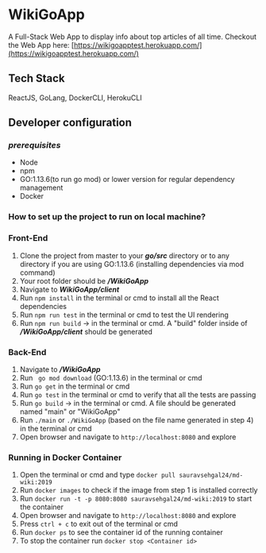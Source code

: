 # WikiGoApp
A Full-Stack Web App to display info about top articles of all time. Checkout the Web App here: [https://wikigoapptest.herokuapp.com/](https://wikigoapptest.herokuapp.com/)

## Tech Stack
ReactJS, GoLang, DockerCLI, HerokuCLI

## Developer configuration

### *prerequisites*
- Node
- npm
- GO:1.13.6(to run go mod) or lower version for regular dependency management
- Docker 

### How to set up the project to run on local machine?

### Front-End
1. Clone the project from master to your ***go/src*** directory or to any directory if you are using GO:1.13.6 (installing dependencies via mod command)
2. Your root folder should be ***/WikiGoApp***
3. Navigate to ***WikiGoApp/client***
4. Run ```npm install``` in the terminal or cmd to install all the React dependencies
5. Run ```npm run test``` in the terminal or cmd to test the UI rendering
6. Run ```npm run build``` -> in the terminal or cmd. A "build" folder inside of ***/WikiGoApp/client*** should be generated

### Back-End
1. Navigate to ***/WikiGoApp***
2. Run ``` go mod download``` (GO:1.13.6) in the terminal or cmd
3. Run ```go get``` in the terminal or cmd
4. Run ```go test``` in the terminal or cmd to verify that all the tests are passing
5. Run ```go build``` -> in the terminal or cmd. A file should be generated named "main" or "WikiGoApp"
6. Run ```./main``` or ```./WikiGoApp``` (based on the file name generated in step 4) in the terminal or cmd
7. Open browser and navigate to ```http://localhost:8080``` and explore

### Running in Docker Container
1. Open the terminal or cmd and type ```docker pull sauravsehgal24/md-wiki:2019```
2. Run ```docker images``` to check if the image from step 1 is installed correctly
3. Run ```docker run -t -p 8080:8080 sauravsehgal24/md-wiki:2019``` to start the container
4. Open browser and navigate to ```http://localhost:8080``` and explore
5. Press `ctrl + c` to exit out of the terminal or cmd
5. Run ```docker ps``` to see the container id of the running container
5. To stop the container run ```docker stop <Container id>```






